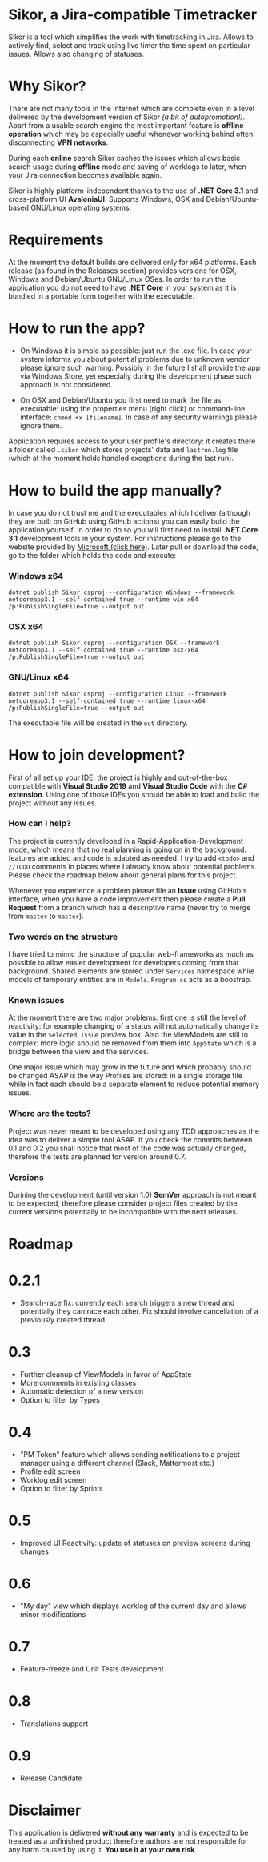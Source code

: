 Sikor, a Jira-compatible Timetracker
==================================

Sikor is a tool which simplifies the work with timetracking in Jira. Allows to actively find, select and track using live timer the time spent on particular issues. Allows also changing of statuses.

# Why Sikor?

There are not many tools in the Internet which are complete even in a level delivered by the development version of Sikor _(a bit of autopromotion!)_. Apart from a usable search engine the most important feature is **offline operation** which may be especially useful whenever working behind often disconnecting **VPN networks**.

During each **online** search Sikor caches the issues which allows basic search usage during **offline** mode and saving of worklogs to later, when your Jira connection becomes available again.

Sikor is highly platform-independent thanks to the use of **.NET Core 3.1** and cross-platform UI **AvaloniaUI**. Supports Windows, OSX and Debian/Ubuntu-based GNU/Linux operating systems.

# Requirements

At the moment the default builds are delivered only for x64 platforms. Each release (as found in the Releases section) provides versions for OSX, Windows and Debian/Ubuntu GNU/Linux OSes. In order to run the application you do not need to have **.NET Core** in your system as it is bundled in a portable form together with the executable.

# How to run the app?

* On Windows it is simple as possible: just run the .exe file. In case your system informs you about potential problems due to unknown vendor please ignore such warning. Possibly in the future I shall provide the app via Windows Store, yet especially during the development phase such approach is not considered.

* On OSX and Debian/Ubuntu you first need to mark the file as executable: using the properties menu (right click) or command-line interface: `chmod +x [filename]`. In case of any security warnings please ignore them.

Application requires access to your user profile's directory: it creates there a folder called `.sikor` which stores projects' data and `lastrun.log` file (which at the moment holds handled exceptions during the last run).

# How to build the app manually?

In case you do not trust me and the executables which I deliver (although they are built on GitHub using GitHub actions) you can easily build the application yourself. In order to do so you will first need to install **.NET Core 3.1** development tools in your system. For instructions please go to the website provided by [Microsoft (click here)](https://dotnet.microsoft.com/download). Later pull or download the code, go to the folder which holds the code and execute:

### Windows x64
```
dotnet publish Sikor.csproj --configuration Windows --framework netcoreapp3.1 --self-contained true --runtime win-x64 /p:PublishSingleFile=true --output out
```

### OSX x64
```
dotnet publish Sikor.csproj --configuration OSX --framework netcoreapp3.1 --self-contained true --runtime osx-x64 /p:PublishSingleFile=true --output out
```

### GNU/Linux x64
```
dotnet publish Sikor.csproj --configuration Linux --framework netcoreapp3.1 --self-contained true --runtime linux-x64 /p:PublishSingleFile=true --output out
```

The executable file will be created in the `out` directory.

# How to join development?

First of all set up your IDE: the project is highly and out-of-the-box compatible with **Visual Studio 2019** and **Visual Studio Code** with the **C# extension**. Using one of those IDEs you should be able to load and build the project without any issues.

### How can I help?

The project is currently developed in a Rapid-Application-Development mode, which means that no real planning is going on in the background: features are added and code is adapted as needed. I try to add `<todo>` and `//TODO` comments in places where I already know about potential problems. Please check the roadmap below about general plans for this project.

Whenever you experience a problem please file an **Issue** using GitHub's interface, when you have a code improvement then please create a **Pull Request** from a branch which has a descriptive name (never try to merge from `master` to `master`).

### Two words on the structure

I have tried to mimic the structure of popular web-frameworks as much as possible to allow easier development for developers coming from that background. Shared elements are stored under `Services` namespace while models of temporary entities are in `Models`. `Program.cs` acts as a boostrap.

### Known issues

At the moment there are two major problems: first one is still the level of reactivity: for example changing of a status will not automatically change its value in the `Selected issue` preview box. Also the ViewModels are still to complex: more logic should be removed from them into `AppState` which is a bridge between the view and the services.

One major issue which may grow in the future and which probably should be changed ASAP is the way Profiles are stored: in a single storage file while in fact each should be a separate element to reduce potential memory issues.

### Where are the tests?

Project was never meant to be developed using any TDD approaches as the idea was to deliver a simple tool ASAP. If you check the commits between 0.1 and 0.2 you shall notice that most of the code was actually changed, therefore the tests are planned for version around 0.7.

### Versions

Durining the development (until version 1.0) **SemVer** approach is not meant to be expected, therefore please consider project files created by the current versions potentially to be incompatible with the next releases.

Roadmap
=======

# 0.2.1
* Search-race fix: currently each search triggers a new thread and potentially they
can race each other. Fix should involve cancellation of a previously created thread.

# 0.3
* Further cleanup of ViewModels in favor of AppState
* More comments in existing classes
* Automatic detection of a new version
* Option to filter by Types

# 0.4
* "PM Token" feature which allows sending notifications to a project manager using a different channel (Slack, Mattermost etc.)
* Profile edit screen
* Worklog edit screen
* Option to filter by Sprints

# 0.5
* Improved UI Reactivity: update of statuses on preview screens during changes

# 0.6
* "My day" view which displays worklog of the current day and allows minor modifications

# 0.7
* Feature-freeze and Unit Tests development

# 0.8
* Translations support

# 0.9
* Release Candidate

Disclaimer
==========

This application is delivered **without any warranty** and is expected to be treated as a unfinished product therefore authors are not responsible for any harm caused by using it. **You use it at your own risk**.


